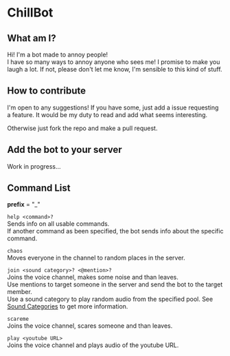 # ChillBot

## What am I?

Hi!
I'm a bot made to annoy people!  
I have so many ways to annoy anyone who sees me!
I promise to make you laugh a lot. If not, please don't let me know, I'm sensible to this kind of stuff.

## How to contribute

I'm open to any suggestions! If you have some, just add a issue requesting a feature. It would be my duty to read and add what seems interesting.

Otherwise just fork the repo and make a pull request.

## Add the bot to your server

Work in progress...

## Command List

**prefix** = "_"

`help <command>?`  
Sends info on all usable commands.  
If another command as been specified, the bot sends info about the specific command.

`chaos`  
Moves everyone in the channel to random places in the server.

`join <sound category>? <@mention>?`  
Joins the voice channel, makes some noise and than leaves.  
Use mentions to target someone in the server and send the bot to the target member.  
Use a sound category to play random audio from the specified pool. See [Sound Categories](#Sound_Categories) to get more information.  

`scareme`  
Joins the voice channel, scares someone and than leaves.  

`play <youtube URL>`  
Joins the voice channel and plays audio of the youtube URL.  